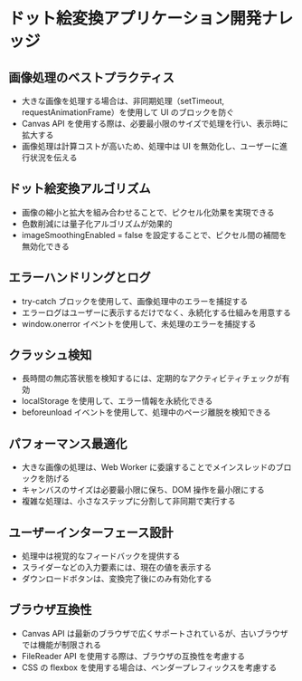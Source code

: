# ドット絵変換アプリケーション開発ナレッジ

## 画像処理のベストプラクティス

- 大きな画像を処理する場合は、非同期処理（setTimeout, requestAnimationFrame）を使用して UI のブロックを防ぐ
- Canvas API を使用する際は、必要最小限のサイズで処理を行い、表示時に拡大する
- 画像処理は計算コストが高いため、処理中は UI を無効化し、ユーザーに進行状況を伝える

## ドット絵変換アルゴリズム

- 画像の縮小と拡大を組み合わせることで、ピクセル化効果を実現できる
- 色数削減には量子化アルゴリズムが効果的
- imageSmoothingEnabled = false を設定することで、ピクセル間の補間を無効化できる

## エラーハンドリングとログ

- try-catch ブロックを使用して、画像処理中のエラーを捕捉する
- エラーログはユーザーに表示するだけでなく、永続化する仕組みを用意する
- window.onerror イベントを使用して、未処理のエラーを捕捉する

## クラッシュ検知

- 長時間の無応答状態を検知するには、定期的なアクティビティチェックが有効
- localStorage を使用して、エラー情報を永続化できる
- beforeunload イベントを使用して、処理中のページ離脱を検知できる

## パフォーマンス最適化

- 大きな画像の処理は、Web Worker に委譲することでメインスレッドのブロックを防げる
- キャンバスのサイズは必要最小限に保ち、DOM 操作を最小限にする
- 複雑な処理は、小さなステップに分割して非同期で実行する

## ユーザーインターフェース設計

- 処理中は視覚的なフィードバックを提供する
- スライダーなどの入力要素には、現在の値を表示する
- ダウンロードボタンは、変換完了後にのみ有効化する

## ブラウザ互換性

- Canvas API は最新のブラウザで広くサポートされているが、古いブラウザでは機能が制限される
- FileReader API を使用する際は、ブラウザの互換性を考慮する
- CSS の flexbox を使用する場合は、ベンダープレフィックスを考慮する 